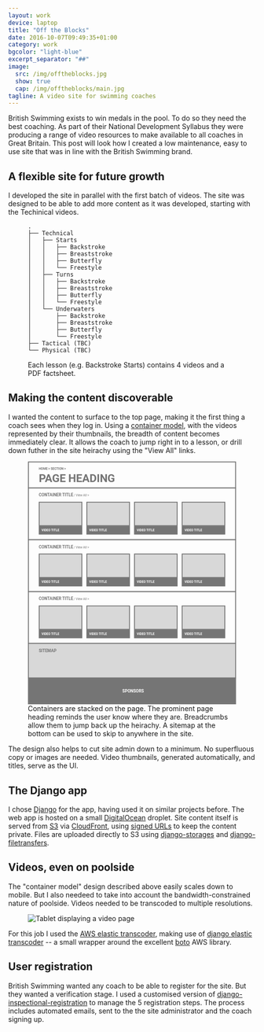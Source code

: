```yaml
---
layout: work
device: laptop
title: "Off the Blocks"
date: 2016-10-07T09:49:35+01:00
category: work
bgcolor: "light-blue"
excerpt_separator: "##"
image:
  src: /img/offtheblocks.jpg
  show: true
  cap: /img/offtheblocks/main.jpg
tagline: A video site for swimming coaches
---
```


British Swimming exists to win medals in the pool. To do so they need the best coaching.  As part of their National Development Syllabus they were producing a range of video resources to make available to all coaches in Great Britain. This post will look how I created a low maintenance, easy to use site that was in line with the British Swimming brand.


## A flexible site for future growth

I developed the site in parallel with the first batch of videos. The site was designed to be able to add more content as it was developed, starting with the Techinical videos.

<figure class="highlight"><pre><code class="language-text" data-lang="text">.
├── Technical
│   ├── Starts
│   │   ├── Backstroke
│   │   ├── Breaststroke
│   │   ├── Butterfly
│   │   └── Freestyle
│   ├── Turns
│   │   ├── Backstroke
│   │   ├── Breaststroke
│   │   ├── Butterfly
│   │   └── Freestyle
│   └── Underwaters
│       ├── Backstroke
│       ├── Breaststroke
│       ├── Butterfly
│       └── Freestyle
├── Tactical (TBC)
└── Physical (TBC)</code></pre>
<figcaption>
Each lesson (e.g. Backstroke Starts) contains 4 videos and a PDF factsheet.
</figcaption>
</figure>

## Making the content discoverable

I wanted the content to surface to the top page, making it the first thing a coach sees when they log in. Using a [container model][1], with the videos represented by their thumbnails, the breadth of content becomes immediately clear. It allows the coach to jump right in to a lesson, or drill down futher in the site heirachy using the "View All" links.

<style>
.safari-fix {
  padding-top: 116.583748%;
  position: relative;
  width: 100%;
  height: auto;
}
.safari-fix svg {
  position: absolute;
  top: 0;
  left: 0;
  width: 100%;
  height: 100%;
}
</style>

<figure>
  <div class="safari-fix">
  <?xml version="1.0" encoding="UTF-8" standalone="no"?>
  <svg width="1206px" height="1406px" viewBox="0 0 1206 1406" version="1.1" xmlns="http://www.w3.org/2000/svg" xmlns:xlink="http://www.w3.org/1999/xlink">
      <!-- Generator: Sketch 39.1 (31720) - http://www.bohemiancoding.com/sketch -->
      <title>Off the Blocks</title>
      <desc>Created with Sketch.</desc>
      <defs>
          <rect id="path-1" x="0" y="0" width="252" height="141"></rect>
          <mask id="mask-2" maskContentUnits="userSpaceOnUse" maskUnits="objectBoundingBox" x="0" y="0" width="252" height="141" fill="white">
              <use xlink:href="#path-1"></use>
          </mask>
          <rect id="path-3" x="0" y="0" width="252" height="141"></rect>
          <mask id="mask-4" maskContentUnits="userSpaceOnUse" maskUnits="objectBoundingBox" x="0" y="0" width="252" height="141" fill="white">
              <use xlink:href="#path-3"></use>
          </mask>
          <rect id="path-5" x="0" y="0" width="252" height="141"></rect>
          <mask id="mask-6" maskContentUnits="userSpaceOnUse" maskUnits="objectBoundingBox" x="0" y="0" width="252" height="141" fill="white">
              <use xlink:href="#path-5"></use>
          </mask>
          <rect id="path-7" x="0" y="0" width="252" height="141"></rect>
          <mask id="mask-8" maskContentUnits="userSpaceOnUse" maskUnits="objectBoundingBox" x="0" y="0" width="252" height="141" fill="white">
              <use xlink:href="#path-7"></use>
          </mask>
          <rect id="path-9" x="0" y="0" width="252" height="141"></rect>
          <mask id="mask-10" maskContentUnits="userSpaceOnUse" maskUnits="objectBoundingBox" x="0" y="0" width="252" height="141" fill="white">
              <use xlink:href="#path-9"></use>
          </mask>
          <rect id="path-11" x="0" y="0" width="252" height="141"></rect>
          <mask id="mask-12" maskContentUnits="userSpaceOnUse" maskUnits="objectBoundingBox" x="0" y="0" width="252" height="141" fill="white">
              <use xlink:href="#path-11"></use>
          </mask>
          <rect id="path-13" x="0" y="0" width="252" height="141"></rect>
          <mask id="mask-14" maskContentUnits="userSpaceOnUse" maskUnits="objectBoundingBox" x="0" y="0" width="252" height="141" fill="white">
              <use xlink:href="#path-13"></use>
          </mask>
          <rect id="path-15" x="0" y="0" width="252" height="141"></rect>
          <mask id="mask-16" maskContentUnits="userSpaceOnUse" maskUnits="objectBoundingBox" x="0" y="0" width="252" height="141" fill="white">
              <use xlink:href="#path-15"></use>
          </mask>
          <rect id="path-17" x="0" y="0" width="252" height="141"></rect>
          <mask id="mask-18" maskContentUnits="userSpaceOnUse" maskUnits="objectBoundingBox" x="0" y="0" width="252" height="141" fill="white">
              <use xlink:href="#path-17"></use>
          </mask>
          <rect id="path-19" x="0" y="0" width="252" height="141"></rect>
          <mask id="mask-20" maskContentUnits="userSpaceOnUse" maskUnits="objectBoundingBox" x="0" y="0" width="252" height="141" fill="white">
              <use xlink:href="#path-19"></use>
          </mask>
          <rect id="path-21" x="0" y="0" width="252" height="141"></rect>
          <mask id="mask-22" maskContentUnits="userSpaceOnUse" maskUnits="objectBoundingBox" x="0" y="0" width="252" height="141" fill="white">
              <use xlink:href="#path-21"></use>
          </mask>
          <rect id="path-23" x="0" y="0" width="252" height="141"></rect>
          <mask id="mask-24" maskContentUnits="userSpaceOnUse" maskUnits="objectBoundingBox" x="0" y="0" width="252" height="141" fill="white">
              <use xlink:href="#path-23"></use>
          </mask>
      </defs>
      <g id="Off-the-Blocks-wireframe" stroke="none" stroke-width="1" fill="none" fill-rule="evenodd">
          <g id="Group" transform="translate(3.000000, 3.000000)">
              <rect id="Rectangle" stroke="#757575" stroke-width="5" x="0" y="0" width="1200" height="150"></rect>
              <text id="HOME-&gt;-SECTION-&gt;" font-family="Roboto-Bold, Roboto" font-size="18" font-weight="bold" fill="#757575">
                  <tspan x="60" y="45">HOME &gt;   SECTION &gt;</tspan>
              </text>
              <text id="PAGE-HEADING" font-family="Roboto-Bold, Roboto" font-size="64" font-weight="bold" letter-spacing="-0.5" fill="#757575">
                  <tspan x="60" y="117">PAGE HEADING</tspan>
              </text>
          </g>
          <g id="Group-3" transform="translate(3.000000, 153.000000)">
              <rect id="Rectangle-Copy" stroke="#757575" stroke-width="5" x="0" y="0" width="1200" height="300"></rect>
              <text id="CONTAINER-TITLE-/-Vi" font-family="Roboto-Bold, Roboto" font-size="24" font-weight="bold" fill="#757575">
                  <tspan x="60" y="50">CONTAINER TITLE</tspan>
                  <tspan x="262.136719" y="50" font-family="Roboto-Regular, Roboto" font-size="18" font-weight="normal"> / View All &gt;</tspan>
                  <tspan x="356.144531" y="50"> </tspan>
              </text>
              <g id="Group-2" transform="translate(60.000000, 80.000000)">
                  <use id="Rectangle-2" stroke="#757575" mask="url(#mask-2)" stroke-width="10" fill="#D8D8D8" xlink:href="#path-1"></use>
                  <rect id="Rectangle-3" fill="#757575" x="0" y="140" width="252" height="50"></rect>
                  <text id="VIDEO-TITLE" fill="#FFFFFF" font-family="Roboto-Bold, Roboto" font-size="18" font-weight="bold">
                      <tspan x="16" y="170">VIDEO TITLE</tspan>
                  </text>
              </g>
              <g id="Group-2" transform="translate(336.000000, 80.000000)">
                  <use id="Rectangle-2" stroke="#757575" mask="url(#mask-4)" stroke-width="10" fill="#D8D8D8" xlink:href="#path-3"></use>
                  <rect id="Rectangle-3" fill="#757575" x="0" y="140" width="252" height="50"></rect>
                  <text id="VIDEO-TITLE" fill="#FFFFFF" font-family="Roboto-Bold, Roboto" font-size="18" font-weight="bold">
                      <tspan x="16" y="170">VIDEO TITLE</tspan>
                  </text>
              </g>
              <g id="Group-2" transform="translate(612.000000, 80.000000)">
                  <use id="Rectangle-2" stroke="#757575" mask="url(#mask-6)" stroke-width="10" fill="#D8D8D8" xlink:href="#path-5"></use>
                  <rect id="Rectangle-3" fill="#757575" x="0" y="140" width="252" height="50"></rect>
                  <text id="VIDEO-TITLE" fill="#FFFFFF" font-family="Roboto-Bold, Roboto" font-size="18" font-weight="bold">
                      <tspan x="16" y="170">VIDEO TITLE</tspan>
                  </text>
              </g>
              <g id="Group-2" transform="translate(888.000000, 80.000000)">
                  <use id="Rectangle-2" stroke="#757575" mask="url(#mask-8)" stroke-width="10" fill="#D8D8D8" xlink:href="#path-7"></use>
                  <rect id="Rectangle-3" fill="#757575" x="0" y="140" width="252" height="50"></rect>
                  <text id="VIDEO-TITLE" fill="#FFFFFF" font-family="Roboto-Bold, Roboto" font-size="18" font-weight="bold">
                      <tspan x="16" y="170">VIDEO TITLE</tspan>
                  </text>
              </g>
          </g>
          <g id="Group-3" transform="translate(3.000000, 453.000000)">
              <rect id="Rectangle-Copy" stroke="#757575" stroke-width="5" x="0" y="0" width="1200" height="300"></rect>
              <text id="CONTAINER-TITLE-/-Vi" font-family="Roboto-Bold, Roboto" font-size="24" font-weight="bold" fill="#757575">
                  <tspan x="60" y="50">CONTAINER TITLE</tspan>
                  <tspan x="262.136719" y="50" font-family="Roboto-Regular, Roboto" font-size="18" font-weight="normal"> / View All &gt;</tspan>
                  <tspan x="356.144531" y="50"> </tspan>
              </text>
              <g id="Group-2" transform="translate(60.000000, 80.000000)">
                  <use id="Rectangle-2" stroke="#757575" mask="url(#mask-10)" stroke-width="10" fill="#D8D8D8" xlink:href="#path-9"></use>
                  <rect id="Rectangle-3" fill="#757575" x="0" y="140" width="252" height="50"></rect>
                  <text id="VIDEO-TITLE" fill="#FFFFFF" font-family="Roboto-Bold, Roboto" font-size="18" font-weight="bold">
                      <tspan x="16" y="170">VIDEO TITLE</tspan>
                  </text>
              </g>
              <g id="Group-2" transform="translate(336.000000, 80.000000)">
                  <use id="Rectangle-2" stroke="#757575" mask="url(#mask-12)" stroke-width="10" fill="#D8D8D8" xlink:href="#path-11"></use>
                  <rect id="Rectangle-3" fill="#757575" x="0" y="140" width="252" height="50"></rect>
                  <text id="VIDEO-TITLE" fill="#FFFFFF" font-family="Roboto-Bold, Roboto" font-size="18" font-weight="bold">
                      <tspan x="16" y="170">VIDEO TITLE</tspan>
                  </text>
              </g>
              <g id="Group-2" transform="translate(612.000000, 80.000000)">
                  <use id="Rectangle-2" stroke="#757575" mask="url(#mask-14)" stroke-width="10" fill="#D8D8D8" xlink:href="#path-13"></use>
                  <rect id="Rectangle-3" fill="#757575" x="0" y="140" width="252" height="50"></rect>
                  <text id="VIDEO-TITLE" fill="#FFFFFF" font-family="Roboto-Bold, Roboto" font-size="18" font-weight="bold">
                      <tspan x="16" y="170">VIDEO TITLE</tspan>
                  </text>
              </g>
              <g id="Group-2" transform="translate(888.000000, 80.000000)">
                  <use id="Rectangle-2" stroke="#757575" mask="url(#mask-16)" stroke-width="10" fill="#D8D8D8" xlink:href="#path-15"></use>
                  <rect id="Rectangle-3" fill="#757575" x="0" y="140" width="252" height="50"></rect>
                  <text id="VIDEO-TITLE" fill="#FFFFFF" font-family="Roboto-Bold, Roboto" font-size="18" font-weight="bold">
                      <tspan x="16" y="170">VIDEO TITLE</tspan>
                  </text>
              </g>
          </g>
          <g id="Group-3" transform="translate(3.000000, 753.000000)">
              <rect id="Rectangle-Copy" stroke="#757575" stroke-width="5" x="0" y="0" width="1200" height="300"></rect>
              <text id="CONTAINER-TITLE-/-Vi" font-family="Roboto-Bold, Roboto" font-size="24" font-weight="bold" fill="#757575">
                  <tspan x="60" y="50">CONTAINER TITLE</tspan>
                  <tspan x="262.136719" y="50" font-family="Roboto-Regular, Roboto" font-size="18" font-weight="normal"> / View All &gt;</tspan>
                  <tspan x="356.144531" y="50"> </tspan>
              </text>
              <g id="Group-2" transform="translate(60.000000, 80.000000)">
                  <use id="Rectangle-2" stroke="#757575" mask="url(#mask-18)" stroke-width="10" fill="#D8D8D8" xlink:href="#path-17"></use>
                  <rect id="Rectangle-3" fill="#757575" x="0" y="140" width="252" height="50"></rect>
                  <text id="VIDEO-TITLE" fill="#FFFFFF" font-family="Roboto-Bold, Roboto" font-size="18" font-weight="bold">
                      <tspan x="16" y="170">VIDEO TITLE</tspan>
                  </text>
              </g>
              <g id="Group-2" transform="translate(336.000000, 80.000000)">
                  <use id="Rectangle-2" stroke="#757575" mask="url(#mask-20)" stroke-width="10" fill="#D8D8D8" xlink:href="#path-19"></use>
                  <rect id="Rectangle-3" fill="#757575" x="0" y="140" width="252" height="50"></rect>
                  <text id="VIDEO-TITLE" fill="#FFFFFF" font-family="Roboto-Bold, Roboto" font-size="18" font-weight="bold">
                      <tspan x="16" y="170">VIDEO TITLE</tspan>
                  </text>
              </g>
              <g id="Group-2" transform="translate(612.000000, 80.000000)">
                  <use id="Rectangle-2" stroke="#757575" mask="url(#mask-22)" stroke-width="10" fill="#D8D8D8" xlink:href="#path-21"></use>
                  <rect id="Rectangle-3" fill="#757575" x="0" y="140" width="252" height="50"></rect>
                  <text id="VIDEO-TITLE" fill="#FFFFFF" font-family="Roboto-Bold, Roboto" font-size="18" font-weight="bold">
                      <tspan x="16" y="170">VIDEO TITLE</tspan>
                  </text>
              </g>
              <g id="Group-2" transform="translate(888.000000, 80.000000)">
                  <use id="Rectangle-2" stroke="#757575" mask="url(#mask-24)" stroke-width="10" fill="#D8D8D8" xlink:href="#path-23"></use>
                  <rect id="Rectangle-3" fill="#757575" x="0" y="140" width="252" height="50"></rect>
                  <text id="VIDEO-TITLE" fill="#FFFFFF" font-family="Roboto-Bold, Roboto" font-size="18" font-weight="bold">
                      <tspan x="16" y="170">VIDEO TITLE</tspan>
                  </text>
              </g>
          </g>
          <g id="Group-3" transform="translate(3.000000, 1053.000000)">
              <rect id="Rectangle-Copy" stroke="#757575" stroke-width="5" fill="#D8D8D8" x="0" y="0" width="1200" height="200"></rect>
              <text id="SITEMAP" font-family="Roboto-Bold, Roboto" font-size="24" font-weight="bold" fill="#757575">
                  <tspan x="60" y="50">SITEMAP</tspan>
              </text>
          </g>
          <g id="Group-3" transform="translate(3.000000, 1253.000000)">
              <rect id="Rectangle-Copy" stroke="#757575" stroke-width="5" fill="#757575" x="0" y="0" width="1200" height="150"></rect>
              <text id="SPONSORS" fill="#FFFFFF" font-family="Roboto-Bold, Roboto" font-size="24" font-weight="bold">
                  <tspan x="544" y="85">SPONSORS</tspan>
              </text>
          </g>
      </g>
  </svg>
  </div>

  <figcaption>
    Containers are stacked on the page. The prominent page heading reminds the user know where they are. Breadcrumbs allow them to jump back up the heirachy. A sitemap at the bottom can be used to skip to anywhere in the site.
  </figcaption>
</figure>

The design also helps to cut site admin down to a minimum. No superfluous copy or images are needed. Video thumbnails, generated automatically, and titles, serve as the UI.

## The Django app

I chose [Django][6] for the app, having used it on similar projects before. The web app is hosted on a small [DigitalOcean][7] droplet. Site content itself is served from [S3][10] via [CloudFront][11], using [signed URLs][12] to keep the content private. Files are uploaded directly to S3 using [django-storages][8] and [django-filetransfers][9].


## Videos, even on poolside

The "container model" design described above easily scales down to mobile. But I also needeed to take into account the bandwidth-constrained nature of poolside. Videos needed to be transcoded to multiple resolutions.

<figure>
  <img src="/img/offtheblocks/tablet.jpg" alt="Tablet displaying a video page">
</figure>

For this job I used the [AWS elastic transcoder][2], making use of [django elastic transcoder][3] -- a small wrapper around the excellent [boto][4] AWS library.


## User registration

British Swimming wanted any coach to be able to register for the site. But they wanted a verification stage. I used a customised version of [django-inspectional-registration][5] to manage the 5 registration steps. The process includes automated emails, sent to the the site administrator and the coach signing up.

[1]: http://next.theguardian.com/blog/container-model-blended-content/ "The container model and blended content – a new approach to how we present content on the Guardian"
[2]: https://aws.amazon.com/elastictranscoder/ "Amazon Elastic Transcoder"
[3]: https://github.com/StreetVoice/django-elastic-transcoder "Django Elastic Transcoder"
[4]: https://aws.amazon.com/sdk-for-python/ "Boto3"
[5]: https://github.com/lambdalisue/django-inspectional-registration
[6]: https://www.djangoproject.com/
[7]: https://www.digitalocean.com
[8]: https://django-storages.readthedocs.io/en/latest/backends/amazon-S3.html
[9]: https://www.allbuttonspressed.com/projects/django-filetransfers
[10]: http://docs.aws.amazon.com/AmazonS3/latest/dev/Welcome.html "Amazon S3"
[11]: https://aws.amazon.com/cloudfront/ "Amazon CloudFront"
[12]: http://docs.aws.amazon.com/AmazonCloudFront/latest/DeveloperGuide/private-content-signed-urls.html "Using signed URLs on CloudFront"
